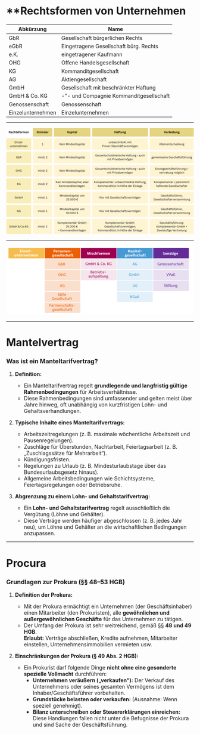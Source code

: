 
# **Rechtsformen von Unternehmen

| Abkürzung         | Name                                    |
| ----------------- | --------------------------------------- |
| GbR               | Gesellschaft bürgerlichen Rechts        |
| eGbR              | Eingetragene Gesellschaft bürg. Rechts  |
| e.K.              | eingetragener Kaufmann                  |
| OHG               | Offene Handelsgesellschaft              |
| KG                | Kommanditgesellschaft                   |
| AG                | Aktiengesellschaft                      |
| GmbH              | Gesellschaft mit beschränkter Haftung   |
| GmbH & Co. KG     | -"- und Compagnie Kommanditgesellschaft |
| Genossenschaft    | Genossenschaft                          |
| Einzelunternehmen | Einzelunternehmen                       |

---

![image](Bilder/Pasted_image_20250420143227.png)

---

![image](Bilder/Pasted_image_20250420143312.png)

---

# **Mantelvertrag**

### **Was ist ein Manteltarifvertrag?**

1. **Definition:**
    
    - Ein Manteltarifvertrag regelt **grundlegende und langfristig gültige Rahmenbedingungen** für Arbeitsverhältnisse.
    - Diese Rahmenbedingungen sind umfassender und gelten meist über Jahre hinweg, oft unabhängig von kurzfristigen Lohn- und Gehaltsverhandlungen.
2. **Typische Inhalte eines Manteltarifvertrags:**
    
    - Arbeitszeitregelungen (z. B. maximale wöchentliche Arbeitszeit und Pausenregelungen).
    - Zuschläge für Überstunden, Nachtarbeit, Feiertagsarbeit (z. B. „Zuschlagssätze für Mehrarbeit“).
    - Kündigungsfristen.
    - Regelungen zu Urlaub (z. B. Mindesturlaubstage über das Bundesurlaubsgesetz hinaus).
    - Allgemeine Arbeitsbedingungen wie Schichtsysteme, Feiertagsregelungen oder Betriebsruhe.
3. **Abgrenzung zu einem Lohn- und Gehaltstarifvertrag:**
    
    - Ein **Lohn- und Gehaltstarifvertrag** regelt ausschließlich die Vergütung (Löhne und Gehälter).
    - Diese Verträge werden häufiger abgeschlossen (z. B. jedes Jahr neu), um Löhne und Gehälter an die wirtschaftlichen Bedingungen anzupassen.


---

# **Procura**

### **Grundlagen zur Prokura (§§ 48–53 HGB)**

1. **Definition der Prokura:**
    
    - Mit der Prokura ermächtigt ein Unternehmen (der Geschäftsinhaber) einen Mitarbeiter (den Prokuristen), alle **gewöhnlichen und außergewöhnlichen Geschäfte** für das Unternehmen zu tätigen.
    - Der Umfang der Prokura ist sehr weitreichend, gemäß §§ **48 und 49 HGB**.  
        **Erlaubt:** Verträge abschließen, Kredite aufnehmen, Mitarbeiter einstellen, Unternehmensimmobilien vermieten usw.
        
2. **Einschränkungen der Prokura (§ 49 Abs. 2 HGB):**
    
    - Ein Prokurist darf folgende Dinge **nicht ohne eine gesonderte spezielle Vollmacht** durchführen:
        - **Unternehmen veräußern („verkaufen“):** Der Verkauf des Unternehmens oder seines gesamten Vermögens ist dem Inhaber/Geschäftsführer vorbehalten.
        - **Grundstücke belasten oder verkaufen:** (Ausnahme: Wenn speziell genehmigt).
        - **Bilanz unterschreiben oder Steuererklärungen einreichen:** Diese Handlungen fallen nicht unter die Befugnisse der Prokura und sind Sache der Geschäftsführung.